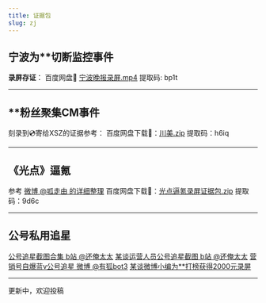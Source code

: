 ```yaml
---
title: 证据包
slug: zj  
---
```


## 宁波为\*\*切断监控事件

**录屏存证**：
百度网盘🔗 [宁波晚报录屏.mp4](https://pan.baidu.com/s/1XnXEMnO7e3zX8Nunk0GkBw) 提取码: bp1t

***

## **粉丝聚集CM事件

刻录到💿寄给XSZ的证据参考：
百度网盘下载🔗：[川美.zip](https://pan.baidu.com/s/1NEZhf-1Y6jVq-RGQwsfgyQ)
提取码：h6iq

***

## 《光点》逼氪

参考 [微博 @呱走由 的详细整理](https://m.weibo.cn/6421893724/4564771896037098)
百度网盘下载🔗：[光点逼氪录屏证据包.zip](https://pan.baidu.com/s/1VHYXHjq4gKxoSb5I_4MF6Q)
提取码：9d6c

***

## 公号私用追星

[公号追星截图合集 b站 @还俺太太](https://t.bilibili.com/445056889313948048)
[某谈运营人员公号追星截图 b站 @还俺太太](https://t.bilibili.com/444938545779722199)
[营销号自爆蓝v公号追星 微博 @有狐bot3](https://m.weibo.cn/7479939833/4563325080055575)
[某谈微博小编为**打榜获得2000元录屏](https://m.weibo.cn/5624808501/4567473195844169)

***
更新中，欢迎投稿



​

​


